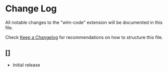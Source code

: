 # Change Log

All notable changes to the "wlm-code" extension will be documented in this file.

Check [Keep a Changelog](http://keepachangelog.com/) for recommendations on how to structure this file.

## []

- Initial release
